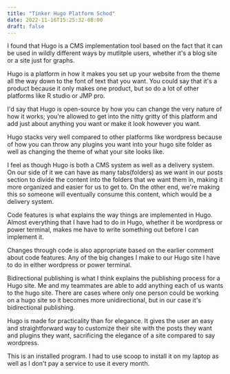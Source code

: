 ```yaml
---
title: "Tinker Hugo Platform Schod"
date: 2022-11-16T15:25:32-08:00
draft: false
---
```


I found that Hugo is a CMS implementation tool based on the fact that it can be used in wildly different ways by mutlitple users, whether it's a blog site or a site just for graphs.

Hugo is a platform in how it makes you set up your website from the theme all the way down to the font of text that you want. You could say that it's a product because it only makes one product, but so do a lot of other platforms like R studio or JMP pro. 

I'd say that Hugo is open-source by how you can change the very nature of how it works; you're allowed to get into the nitty gritty of this platform and add just about anything you want or make it look however you want. 

Hugo stacks very well compared to other platforms like wordpress because of how you can throw any plugins you want into your hugo site folder as well as changing the theme of what your site looks like. 

I feel as though Hugo is both a CMS system as well as a delivery system. On our side of it we can have as many tabs(folders) as we want in our posts section to divide the content into the folders that we want them in, making it more organized and easier for us to get to. On the other end, we're making this so someone will eventually consume this content, which would be a delivery system. 

Code features is what explains the way things are implemented in Hugo. Almost everything that I have had to do in Hugo, whether it be wordpress or power terminal, makes me have to write something out before I can implement it. 

Changes through code is also appropriate based on the earlier comment about code features. Any of the big changes I make to our Hugo site I have to do in either wordpress or power terminal. 

Bidirectional publishing is what I think explains the publishing process for a Hugo site. Me and my teammates are able to add anything each of us wants to the hugo site. There are cases where only one person could be working on a hugo site so it becomes more unidirectional, but in our case it's bidirectional publishing. 

Hugo is made for practicality than for elegance. It gives the user an easy and straightforward way to customize their site with the posts they want and plugins they want, sacrificing the elegance of a site compared to say wordpress. 

This is an installed program. I had to use scoop to install it on my laptop as well as I don't pay a service to use it every month. 